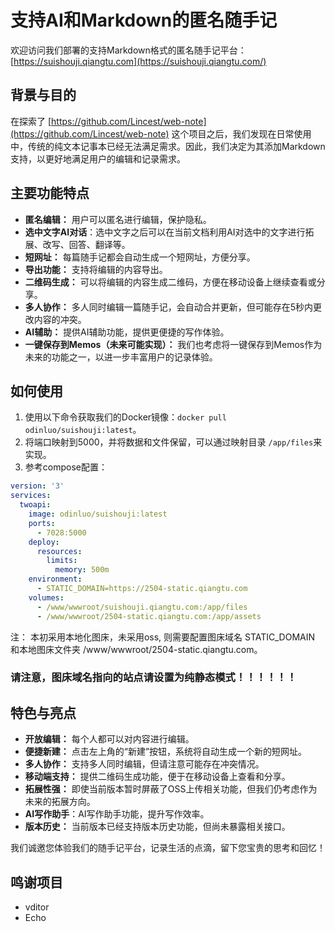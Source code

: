 # 支持AI和Markdown的匿名随手记

欢迎访问我们部署的支持Markdown格式的匿名随手记平台：[https://suishouji.qiangtu.com](https://suishouji.qiangtu.com/)

## 背景与目的

在探索了 [https://github.com/Lincest/web-note](https://github.com/Lincest/web-note) 这个项目之后，我们发现在日常使用中，传统的纯文本记事本已经无法满足需求。因此，我们决定为其添加Markdown支持，以更好地满足用户的编辑和记录需求。

## 主要功能特点

- **匿名编辑：** 用户可以匿名进行编辑，保护隐私。
- **选中文字AI对话**：选中文字之后可以在当前文档利用AI对选中的文字进行拓展、改写、回答、翻译等。
- **短网址：** 每篇随手记都会自动生成一个短网址，方便分享。
- **导出功能：** 支持将编辑的内容导出。
- **二维码生成：** 可以将编辑的内容生成二维码，方便在移动设备上继续查看或分享。
- **多人协作：** 多人同时编辑一篇随手记，会自动合并更新，但可能存在5秒内更改内容的冲突。
- **AI辅助：** 提供AI辅助功能，提供更便捷的写作体验。
- **一键保存到Memos（未来可能实现）：** 我们也考虑将一键保存到Memos作为未来的功能之一，以进一步丰富用户的记录体验。

## 如何使用

1. 使用以下命令获取我们的Docker镜像：`docker pull odinluo/suishouji:latest`。
2. 将端口映射到5000，并将数据和文件保留，可以通过映射目录 `/app/files`来实现。
3. 参考compose配置：

```yaml
version: '3'
services:
  twoapi:
    image: odinluo/suishouji:latest
    ports:
      - 7028:5000
    deploy:
      resources:
        limits:
          memory: 500m
    environment:
      - STATIC_DOMAIN=https://2504-static.qiangtu.com
    volumes:
      - /www/wwwroot/suishouji.qiangtu.com:/app/files
      - /www/wwwroot/2504-static.qiangtu.com:/app/assets

```

注： 本初采用本地化图床，未采用oss, 则需要配置图床域名 STATIC_DOMAIN 和本地图床文件夹 /www/wwwroot/2504-static.qiangtu.com。 

### 请注意，图床域名指向的站点请设置为纯静态模式！！！！！！



## 特色与亮点

- **开放编辑：** 每个人都可以对内容进行编辑。
- **便捷新建：** 点击左上角的“新建”按钮，系统将自动生成一个新的短网址。
- **多人协作：** 支持多人同时编辑，但请注意可能存在冲突情况。
- **移动端支持：** 提供二维码生成功能，便于在移动设备上查看和分享。
- **拓展性强：** 即使当前版本暂时屏蔽了OSS上传相关功能，但我们仍考虑作为未来的拓展方向。
- **AI写作助手**：AI写作助手功能，提升写作效率。
- **版本历史：** 当前版本已经支持版本历史功能，但尚未暴露相关接口。

我们诚邀您体验我们的随手记平台，记录生活的点滴，留下您宝贵的思考和回忆！

## 鸣谢项目
- vditor
- Echo
